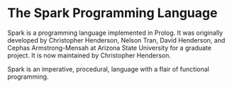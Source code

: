# The Spark Programming Language

Spark is a programming language implemented in Prolog. It was originally developed by Christopher Henderson, Nelson Tran, David Henderson, and Cephas Armstrong-Mensah at Arizona State University for a graduate project. It is now maintained by Christopher Henderson.

Spark is an imperative, procedural, language with a flair of functional programming.
